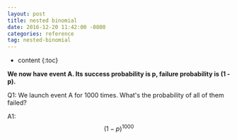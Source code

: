 ```yaml
---
layout: post
title: nested binomial
date: 2016-12-20 11:42:00 -0800
categories: reference
tag: nested-binomial
---
```


* content
{:toc}



__We now have event A. Its success probability is p, failure probability is (1 - p).__

Q1: We launch event A for 1000 times. What's the probability of all of them failed?  

A1: $$ (1 - p)^1000 $$
